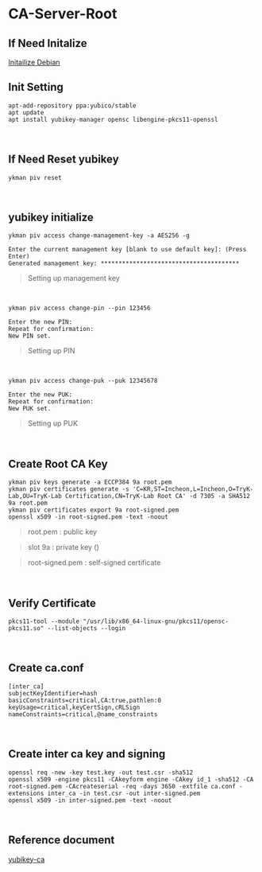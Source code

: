 # CA-Server-Root
## If Need Initalize
[Initailize Debian](https://github.com/gitryk/homelab/blob/main/Build/Initialize/Debian.md)

## Init Setting

```
apt-add-repository ppa:yubico/stable
apt update
apt install yubikey-manager opensc libengine-pkcs11-openssl
```

&nbsp;

## If Need Reset yubikey

```
ykman piv reset
```

&nbsp;

## yubikey initialize

```
ykman piv access change-management-key -a AES256 -g
```
```
Enter the current management key [blank to use default key]: (Press Enter)
Generated management key: ***************************************
```

> Setting up management key

&nbsp;

```
ykman piv access change-pin --pin 123456
```
```
Enter the new PIN:
Repeat for confirmation:
New PIN set.
```

> Setting up PIN

&nbsp;

```
ykman piv access change-puk --puk 12345678
```
```
Enter the new PUK:
Repeat for confirmation:
New PUK set.
```

> Setting up PUK

&nbsp;

## Create Root CA Key

```
ykman piv keys generate -a ECCP384 9a root.pem
ykman piv certificates generate -s 'C=KR,ST=Incheon,L=Incheon,O=TryK-Lab,OU=TryK-Lab Certification,CN=TryK-Lab Root CA' -d 7305 -a SHA512 9a root.pem
ykman piv certificates export 9a root-signed.pem
openssl x509 -in root-signed.pem -text -noout
```
> root.pem : public key

> slot 9a : private key ()

> root-signed.pem : self-signed certificate


&nbsp;

## Verify Certificate

```
pkcs11-tool --module "/usr/lib/x86_64-linux-gnu/pkcs11/opensc-pkcs11.so" --list-objects --login
```

&nbsp;


## Create ca.conf

```
[inter_ca]
subjectKeyIdentifier=hash
basicConstraints=critical,CA:true,pathlen:0
keyUsage=critical,keyCertSign,cRLSign
nameConstraints=critical,@name_constraints
```

&nbsp;

## Create inter ca key and signing

```
openssl req -new -key test.key -out test.csr -sha512
openssl x509 -engine pkcs11 -CAkeyform engine -CAkey id_1 -sha512 -CA root-signed.pem -CAcreateserial -req -days 3650 -extfile ca.conf -extensions inter_ca -in test.csr -out inter-signed.pem
openssl x509 -in inter-signed.pem -text -noout
```

&nbsp;
&nbsp;
## Reference document
[yubikey-ca](https://github.com/samngms/yubikey-ca)
